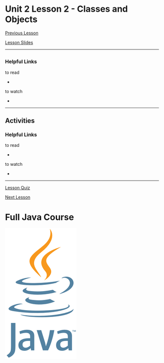 # Unit 2 Lesson 2 - Classes and Objects

[Previous Lesson](https://github.com/Kevin-Lago/java-course-guide/tree/master/unit_2_understanding_java/lesson_1_object_oriented_programming)

[Lesson Slides](https://docs.google.com/presentation/d/1P6-k_um60hChNPXZs1eVUf2DVYaTGne0iT6e6s1l6iA/edit?usp=sharing)

---
##

### Helpful Links

to read

- []()

to watch

- []()

---
## Activities

### Helpful Links

to read

- []()

to watch

- []()

---

[Lesson Quiz]()

[Next Lesson](https://github.com/Kevin-Lago/java-course-guide/tree/master/unit_2_understanding_java/lesson_3_memory_management)

# Full Java Course

<a href="https://github.com/Kevin-Lago/java_full_course">
	<img src="../../java_logo.png" />
</a>

